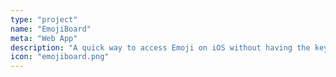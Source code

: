 ```yaml
---
type: "project"
name: "EmojiBoard"
meta: "Web App"
description: "A quick way to access Emoji on iOS without having the keyboard turned on."
icon: "emojiboard.png"
---
```

